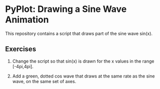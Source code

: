 # PyPlot: Drawing a Sine Wave Animation
This repository contains a script that draws part of the sine wave sin(x).

## Exercises

1. Change the script so that sin(x) is drawn for the x values in the range [-4pi,4pi].

2. Add a green, dotted cos wave that draws at the same rate as the sine wave, on the same set of axes.
